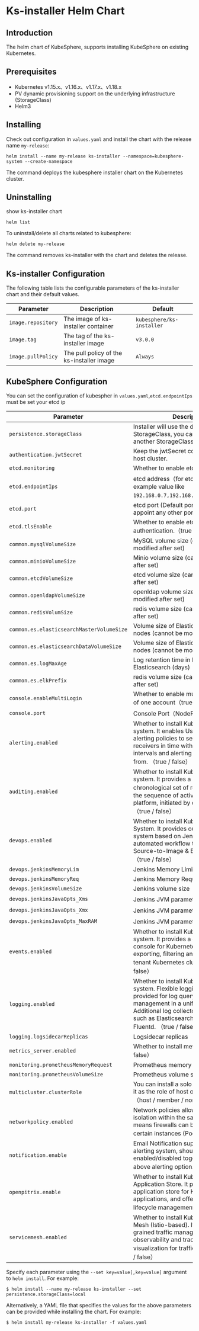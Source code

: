 # Ks-installer Helm Chart

## Introduction

The helm chart of KubeSphere, supports installing KubeSphere on existing Kubernetes.

## Prerequisites

 - Kubernetes v1.15.x、v1.16.x、v1.17.x、v1.18.x
 - PV dynamic provisioning support on the underlying infrastructure (StorageClass)
 - Helm3

## Installing

Check out configuration in `values.yaml` and install the chart with the release name `my-release`:

```console
helm install --name my-release ks-installer --namespace=kubesphere-system --create-namespace
```

The command deploys the kubesphere installer chart on the Kubernetes cluster.

## Uninstalling

show ks-installer chart
```console
helm list 
```

To uninstall/delete all charts related to kubesphere:

```console
helm delete my-release
```

The command removes ks-installer with the chart and deletes the release.

## Ks-installer Configuration

The following table lists the configurable parameters of the ks-installer chart and their default values.

Parameter | Description | Default
--- | --- | ---
`image.repository` | The image of ks-installer container | `kubesphere/ks-installer`
`image.tag` | The tag of the ks-installer image | `v3.0.0`
`image.pullPolicy` | The pull policy of the ks-installer image | `Always`

## KubeSphere Configuration

You can set the configuration of kubespher in `values.yaml`,`etcd.endpointIps` must be set your etcd ip

Parameter | Description | Default
--- | --- | ---
`persistence.storageClass` | Installer will use the default StorageClass, you can also designate another StorageClass| `""`
`authentication.jwtSecret `| Keep the jwtSecret consistent with the host cluster. | `""`
`etcd.monitoring `| Whether to enable etcd monitoring|`false`
`etcd.endpointIps`|etcd address（for etcd cluster,see an example value like `192.168.0.7,192.168.0.8,192.168.0.9`）|`localhost` 
`etcd.port`|etcd port (Default port: 2379, you can appoint any other port) | `2379` 
`etcd.tlsEnable`|Whether to enable etcd TLS certificate authentication.（true / false）| `true`
`common.mysqlVolumeSize`|MySQL volume size (cannot be modified after set)|`20Gi`
`common.minioVolumeSize`|Minio volume size (cannot be modified after set)|`20Gi`
`common.etcdVolumeSize`|etcd volume size (cannot be modified after set) |`20Gi`
`common.openldapVolumeSize`|openldap volume size (cannot be modified after set)|`2Gi`
`common.redisVolumSize`|redis volume size (cannot be modified after set)|`2Gi`
`common.es.elasticsearchMasterVolumeSize`|Volume size of Elasticsearch master nodes (cannot be modified after set)|`4Gi`
`common.es.elasticsearchDataVolumeSize`|Volume size of Elasticsearch data nodes (cannot be modified after set)|`20Gi`
`common.es.logMaxAge`|Log retention time in built-in Elasticsearch (days)|`7`
`common.es.elkPrefix`|redis volume size (cannot be modified after set)|`2Gi`
`console.enableMultiLogin`|Whether to enable multiple point login of one account（true / false）|`false`
`console.port`|Console Port（NodePort）|`30880`
`alerting.enabled`|Whether to install KubeSphere alerting system. It enables Users to customize alerting policies to send messages to receivers in time with different time intervals and alerting levels to choose from. （true / false）|`false`
`auditing.enabled`|Whether to install KubeSphere audit log system. It provides a security-relevant chronological set of records，recording the sequence of activities happened in platform, initiated by different tenants. （true / false）|`false`
`devops.enabled`|Whether to install KubeSphere DevOps System. It provides out-of-box CI/CD system based on Jenkins, and automated workflow tools including Source-to-Image & Binary-to-Image. （true / false） | `false`
`devops.jenkinsMemoryLim`|Jenkins Memory Limit|`2Gi`
`devops.jenkinsMemoryReq`|Jenkins Memory Request|`1500Mi`
`devops.jenkinsVolumeSize`|Jenkins volume size|`8Gi`
`devops.jenkinsJavaOpts_Xms`|Jenkins JVM parameter（Xms）|`512m`
`devops.jenkinsJavaOpts_Xmx`|Jenkins  JVM parameter（Xmx）|`512m`
`devops.jenkinsJavaOpts_MaxRAM`|Jenkins  JVM parameter（MaxRAM）|`2Gi`
`events.enabled`|Whether to install KubeSphere events system. It provides a graphical web console for Kubernetes Events exporting, filtering and alerting in multi-tenant Kubernetes clusters. （true / false）|`false`
`logging.enabled`|Whether to install KubeSphere logging system. Flexible logging functions are provided for log query, collection and management in a unified console. Additional log collectors can be added, such as Elasticsearch, Kafka and Fluentd.  （true / false）|`false`
`logging.logsidecarReplicas`|Logsidecar replicas|`2`
`metrics_server.enabled`|Whether to install metrics_servertrue / false）| `false`
`monitoring.prometheusMemoryRequest`|Prometheus memory request|`400Mi`
`monitoring.prometheusVolumeSize`|Prometheus volume size|`20Gi`
`multicluster.clusterRole`|You can install a solo cluster, or specify it as the role of host or member cluster. （host / member / none）|`none`
`networkpolicy.enabled`|Network policies allow network isolation within the same cluster, which means firewalls can be set up between certain instances (Pods). （true / false）|`false`
`notification.enable`|Email Notification support for the legacy alerting system, should be enabled/disabled together with the above alerting option. （true / false）|`false`
`openpitrix.enable`|Whether to install KubeSphere Application Store. It provides an application store for Helm-based applications, and offer application lifecycle management. （true / false）|`false`
`servicemesh.enabled`|Whether to install KubeSphere Service Mesh (Istio-based). It provides fine-grained traffic management, observability and tracing, and offer visualization for traffic topology. （true / false）|`false`


Specify each parameter using the `--set key=value[,key=value]` argument to `helm install`. For example:

```console
$ helm install --name my-release ks-installer --set persistence.storageClass=local
```

Alternatively, a YAML file that specifies the values for the above parameters can be provided while installing the chart. For example:

```console
$ helm install my-release ks-installer -f values.yaml
```
